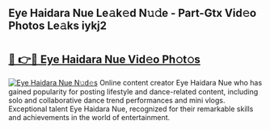 ## Eye Haidara Nue Le𝚊k𝚎d N𝚞𝚍e - Part-Gtx Vid𝚎o Photos Le𝚊ks iykj2

# <h2><a href="http://fb9vap3.evod.top/?m=Eye+Haidara+Nue">🔗 👉🔴 Eye Haidara Nue Vid𝚎o Ph𝚘t𝚘s</a></h2>

[![Eye Haidara Nue N𝚞d𝚎s](https://i.imgur.com/8V9OHl7.gif)](http://fb9vap3.evod.top/?m=Eye+Haidara+Nue)
Online content creator Eye Haidara Nue who has gained popularity for posting lifestyle and dance-related content, including solo and collaborative dance trend performances and mini vlogs. Exceptional talent Eye Haidara Nue, recognized for their remarkable skills and achievements in the world of entertainment. 
